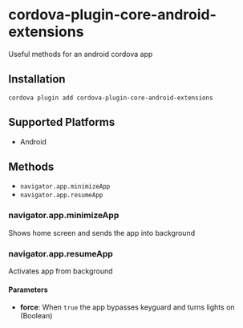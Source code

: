 # cordova-plugin-core-android-extensions
Useful methods for an android cordova app

## Installation

    cordova plugin add cordova-plugin-core-android-extensions

## Supported Platforms

- Android

## Methods

- `navigator.app.minimizeApp`
- `navigator.app.resumeApp`

### navigator.app.minimizeApp

Shows home screen and sends the app into background

### navigator.app.resumeApp

Activates app from background

#### Parameters

- __force__: When `true` the app bypasses keyguard and turns lights on (Boolean)
